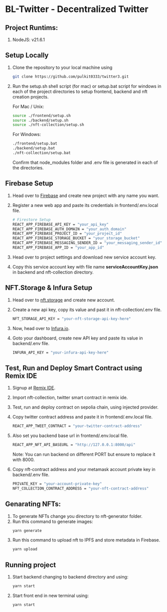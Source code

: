 # BL-Twitter - Decentralized Twitter

## Project Runtims:
1. NodeJS: v21.6.1

## Setup Locally
1. Clone the repository to your local machine using
   
   ```bash
   git clone https://github.com/pulkit0333/twitter3.git
   ```
3. Run the setup.sh shell script (for mac) or setup.bat script for windows in each of the project directories to setup frontend, backend and nft creation projects.

   For Mac / Unix:
   ```bash
   source ./frontend/setup.sh
   source ./backend/setup.sh
   source ./nft-collection/setup.sh
   ```

   For Windows:
   ```cmd
   ./frontend/setup.bat
   ./backend/setup.bat
   ./nft-collection/setup.bat
   ```

   Confirm that node_modules folder and .env file is generated in each of the directories.

## Firebase Setup
1. Head over to [Firebase](https://firebase.google.com) and create new project with any name you want.
2. Register a new web app and paste its credentials in frontend/.env.local file.

   ```bash
   # Firestore Setup
   REACT_APP_FIREBASE_API_KEY = "your_api_key"
   REACT_APP_FIREBASE_AUTH_DOMAIN = "your_auth_domain"
   REACT_APP_FIREBASE_PROJECT_ID = "your_project_id"
   REACT_APP_FIREBASE_STORAGE_BUCKET = "your_storage_bucket"
   REACT_APP_FIREBASE_MESSAGING_SENDER_ID = "your_messaging_sender_id"
   REACT_APP_FIREBASE_APP_ID = "your_app_id"
   ```
4. Head over to project settings and download new service account key.
5. Copy this service account key with file name **serviceAccountKey.json** in backend and nft-collection directory.

## NFT.Storage & Infura Setup
  1. Head over to [nft.storage](https://nft.storage/) and create new account.
  2. Create a new api key, copy its value and past it in nft-collection/.env file.
     
     ```bash
     NFT_STORAGE_API_KEY = "your-nft-storage-api-key-here"
     ```
  4. Now, head over to [Infura.io](https://www.infura.io/).
  5. Goto your dashboard, create new API key and paste its value in backend/.env file.
     
     ```bash
     INFURA_API_KEY = "your-infura-api-key-here"
     ```

## Test, Run and Deploy Smart Contract using Remix IDE
   1. Signup at [Remix IDE](https://remix.ethereum.org/).
   2. Import nft-collection, twitter smart contract in remix ide.
   3. Test, run and deploy contract on sepolia chain, using injected provider.
   4. Copy twitter contract address and paste it in frontend/.env.local file.
      ```bash
      REACT_APP_TWEET_CONTRACT = "your-twitter-contract-address"
      ```
   5. Also set you backend base url in frontend/.env.local file.
      ```bash
      REACT_APP_NFT_API_BASEURL = "http://127.0.0.1:8000/api"
      ```

      Note: You can run backend on different PORT but ensure to replace it with 8000.
   7. Copy nft-contract address and your metamask account private key in backend/.env file.
      ```bash
      PRIVATE_KEY = "your-account-private-key"
      NFT_COLLECTION_CONTRACT_ADDRESS = "your-nft-contract-address"
      ```

## Genarating NFTs:
   1. To generate NFTs change you directory to nft-generator folder.
   2. Run this command to generate images:
      ```bash
      yarn generate
      ```
   3. Run this command to upload nft to IPFS and store metadata in Firebase.
      ```bash
      yarn upload
      ```

## Running project
   1. Start backend changing to backend directory and using:
      ```bash
      yarn start
      ```
   2. Start front end in new terminal using:
      ```bash
      yarn start
      ```
     
